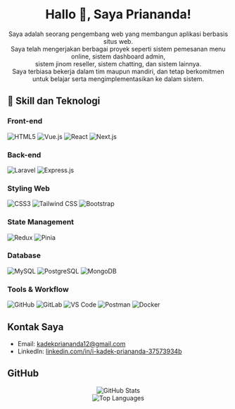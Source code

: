 <h1 align="center">Hallo 👋, Saya Priananda!</h1>

<p align="center">
Saya adalah seorang pengembang web yang membangun aplikasi berbasis situs web.<br/>
Saya telah mengerjakan berbagai proyek seperti sistem pemesanan menu online, sistem dashboard admin,<br/>
sistem jinom reseller, sistem chatting, dan sistem lainnya.<br/>
Saya terbiasa bekerja dalam tim maupun mandiri, dan tetap berkomitmen untuk belajar serta mengimplementasikan ke dalam sistem.
</p>


## 🚀 Skill dan Teknologi

### Front-end
![HTML5](https://img.shields.io/badge/HTML5-E34F26?style=for-the-badge&logo=html5&logoColor=white)
![Vue.js](https://img.shields.io/badge/Vue.js-35495E?style=for-the-badge&logo=vue.js&logoColor=4FC08D)
![React](https://img.shields.io/badge/React-20232A?style=for-the-badge&logo=react&logoColor=61DAFB)
![Next.js](https://img.shields.io/badge/Next.js-000000?style=for-the-badge&logo=nextdotjs&logoColor=white)

### Back-end
![Laravel](https://img.shields.io/badge/Laravel-F72C1F?style=for-the-badge&logo=laravel&logoColor=white)
![Express.js](https://img.shields.io/badge/Express.js-404D59?style=for-the-badge&logo=express&logoColor=white)

### Styling Web
![CSS3](https://img.shields.io/badge/CSS3-1572B6?style=for-the-badge&logo=css3&logoColor=white)
![Tailwind CSS](https://img.shields.io/badge/TailwindCSS-06B6D4?style=for-the-badge&logo=tailwindcss&logoColor=white)
![Bootstrap](https://img.shields.io/badge/Bootstrap-563D7C?style=for-the-badge&logo=bootstrap&logoColor=white)

### State Management
![Redux](https://img.shields.io/badge/Redux-593D88?style=for-the-badge&logo=redux&logoColor=white)
![Pinia](https://img.shields.io/badge/Pinia-ED561B?style=for-the-badge&logo=pinia&logoColor=white)

### Database
![MySQL](https://img.shields.io/badge/MySQL-4479A1?style=for-the-badge&logo=mysql&logoColor=white)
![PostgreSQL](https://img.shields.io/badge/PostgreSQL-336791?style=for-the-badge&logo=postgresql&logoColor=white)
![MongoDB](https://img.shields.io/badge/MongoDB-47A248?style=for-the-badge&logo=mongodb&logoColor=white)

### Tools & Workflow
![GitHub](https://img.shields.io/badge/GitHub-181717?style=for-the-badge&logo=github&logoColor=white)
![GitLab](https://img.shields.io/badge/GitLab-FC6D26?style=for-the-badge&logo=gitlab&logoColor=white)
![VS Code](https://img.shields.io/badge/VS_Code-007ACC?style=for-the-badge&logo=visual-studio-code&logoColor=white)
![Postman](https://img.shields.io/badge/Postman-FF6C37?style=for-the-badge&logo=postman&logoColor=white)
![Docker](https://img.shields.io/badge/Docker-2496ED?style=for-the-badge&logo=docker&logoColor=white)

## Kontak Saya
- Email: [kadekpriananda12@gmail.com](mailto:kadekpriananda12@gmail.com)
- LinkedIn: [linkedin.com/in/i-kadek-priananda-37573934b](https://www.linkedin.com/in/i-kadek-priananda-37573934b)

## GitHub
<p align="center">
  <img src="https://github-readme-stats.vercel.app/api?username=Priananda&show_icons=true&theme=tokyonight" alt="GitHub Stats" />
  <br/>
  <img src="https://github-readme-stats.vercel.app/api/top-langs/?username=Priananda&layout=compact&theme=tokyonight" alt="Top Languages" />
</p>

